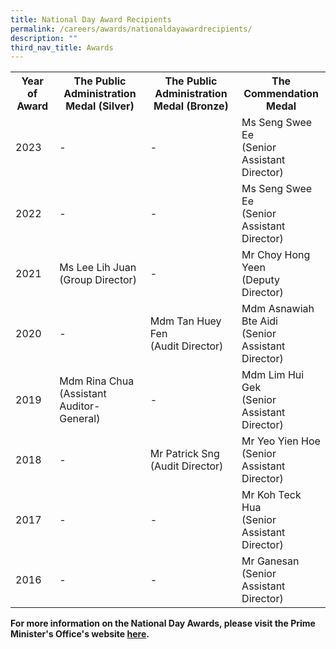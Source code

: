 ```yaml
---
title: National Day Award Recipients
permalink: /careers/awards/nationaldayawardrecipients/
description: ""
third_nav_title: Awards
---
```

<table> 
	<!-- don't touch-->
	<tr>
		<th>Year of Award</th> 
		<th>The Public Administration Medal (Silver)</th>
		<th>The Public Administration Medal (Bronze)</th> 
		<th>The Commendation Medal</th> 
	</tr> 
	<!-- for new line copy between the <tr> and </tr> -->
	<tr> 
		<td>2023</td>
		<td>-</td>
		<td>-</td>
		<td>Ms Seng Swee Ee
						<br>
						(Senior Assistant Director)</td>
	</tr>
	<tr> 
		<td>2022</td>
		<td>-</td>
		<td>-</td>
		<td>Ms Seng Swee Ee
						<br>
						(Senior Assistant Director)</td>
	</tr>
	<tr> 
		<td>2021</td>
		<td>Ms Lee Lih Juan
						<br>
						(Group Director)</td>
		<td>-</td>
		<td>Mr Choy Hong Yeen
						<br>
						(Deputy Director)</td>
	</tr>
	<tr> 
		<td>2020</td>
		<td>-</td>
		<td>Mdm Tan Huey Fen
						<br>
						(Audit Director)</td>
		<td>Mdm Asnawiah Bte Aidi
						<br>
						(Senior Assistant Director)</td>
	</tr>
	<tr> 
		<td>2019</td>
		<td>Mdm Rina Chua
						<br>
						(Assistant Auditor-General)</td>
		<td>-</td>
		<td>Mdm Lim Hui Gek
						<br>
						(Senior Assistant Director)</td>
	</tr>
	<tr> 
		<td>2018</td>
		<td>-</td>
		<td>Mr Patrick Sng
						<br>
						(Audit Director)</td>
		<td>Mr Yeo Yien Hoe
						<br>
						(Senior Assistant Director)</td>
	</tr>
	<tr> 
		<td>2017</td>
		<td>-</td>
		<td>-</td>
		<td>Mr Koh Teck Hua
						<br>
						(Senior Assistant Director)</td>
	</tr>
	<tr> 
		<td>2016</td>
		<td>-</td>
		<td>-</td>
		<td>Mr Ganesan
						<br>
						(Senior Assistant Director)</td>
	</tr>
</table>

**For more information on the National Day Awards, please visit the Prime Minister's Office's website [here](https://www.pmo.gov.sg/National-Day-Awards).**
